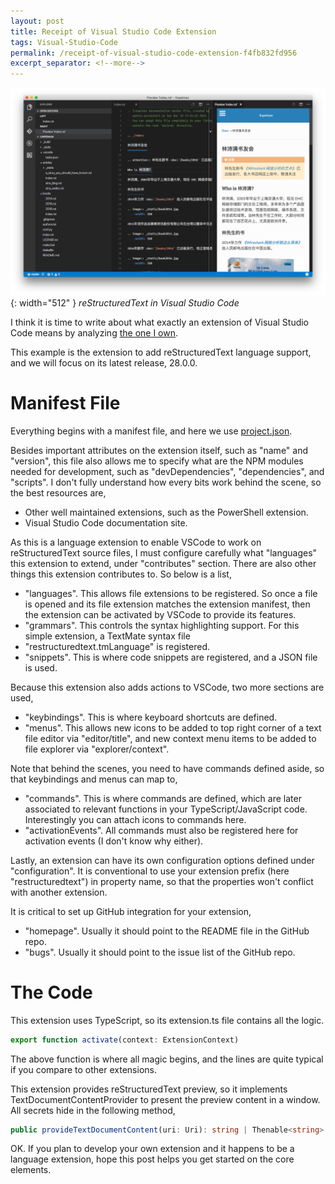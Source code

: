 ```yaml
---
layout: post
title: Receipt of Visual Studio Code Extension
tags: Visual-Studio-Code
permalink: /receipt-of-visual-studio-code-extension-f4fb832fd956
excerpt_separator: <!--more-->
---
```


![img-description](/images/rst.png){: width="512" }
_reStructuredText in Visual Studio Code_

I think it is time to write about what exactly an extension of Visual Studio Code means by analyzing [the one I own](https://github.com/vscode-restructuredtext/vscode-restructuredtext).

This example is the extension to add reStructuredText language support, and we will focus on its latest release, 28.0.0.
<!--more-->

# Manifest File
Everything begins with a manifest file, and here we use [project.json](https://github.com/vscode-restructuredtext/vscode-restructuredtext/blob/28.0.0/package.json).

Besides important attributes on the extension itself, such as "name" and "version", this file also allows me to specify what are the NPM modules needed for development, such as "devDependencies", "dependencies", and "scripts". I don't fully understand how every bits work behind the scene, so the best resources are,

* Other well maintained extensions, such as the PowerShell extension.
* Visual Studio Code documentation site.

As this is a language extension to enable VSCode to work on reStructuredText source files, I must configure carefully what "languages" this extension to extend, under "contributes" section. There are also other things this extension contributes to. So below is a list,

* "languages". This allows file extensions to be registered. So once a file is opened and its file extension matches the extension manifest, then the extension can be activated by VSCode to provide its features.
* "grammars". This controls the syntax highlighting support. For this simple extension, a TextMate syntax file
* "restructuredtext.tmLanguage" is registered.
* "snippets". This is where code snippets are registered, and a JSON file is used.

Because this extension also adds actions to VSCode, two more sections are used,

* "keybindings". This is where keyboard shortcuts are defined.
* "menus". This allows new icons to be added to top right corner of a text file editor via "editor/title", and new context menu items to be added to file explorer via "explorer/context".

Note that behind the scenes, you need to have commands defined aside, so that keybindings and menus can map to,

* "commands". This is where commands are defined, which are later associated to relevant functions in your TypeScript/JavaScript code. Interestingly you can attach icons to commands here.
* "activationEvents". All commands must also be registered here for activation events (I don't know why either).

Lastly, an extension can have its own configuration options defined under "configuration". It is conventional to use your extension prefix (here "restructuredtext") in property name, so that the properties won't conflict with another extension.

It is critical to set up GitHub integration for your extension,

* "homepage". Usually it should point to the README file in the GitHub repo.
* "bugs". Usually it should point to the issue list of the GitHub repo.

# The Code
This extension uses TypeScript, so its extension.ts file contains all the logic.

``` typescript
export function activate(context: ExtensionContext)
```

The above function is where all magic begins, and the lines are quite typical if you compare to other extensions.

This extension provides reStructuredText preview, so it implements TextDocumentContentProvider to present the preview content in a window. All secrets hide in the following method,

``` typescript
public provideTextDocumentContent(uri: Uri): string | Thenable<string>
```

OK. If you plan to develop your own extension and it happens to be a language extension, hope this post helps you get started on the core elements.
